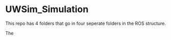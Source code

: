 # UWSim_Simulation

This repo has 4 folders that go in four seperate folders in the ROS structure. 

The 
